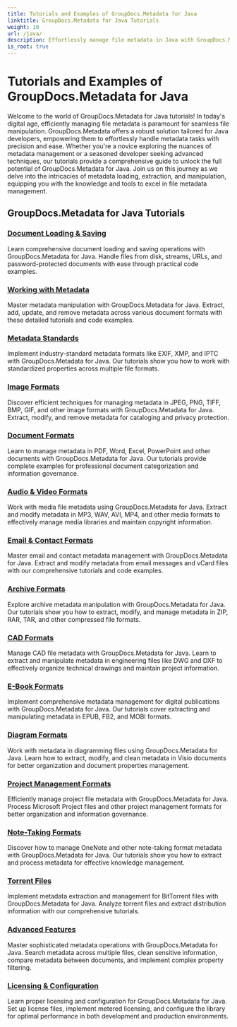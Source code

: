 ```yaml
---
title: Tutorials and Examples of GroupDocs.Metadata for Java
linktitle: GroupDocs.Metadata for Java Tutorials
weight: 10
url: /java/
description: Effortlessly manage file metadata in Java with GroupDocs.Metadata. Learn loading techniques, editing, and more for enhanced file manipulation capabilities.
is_root: true
---
```

# Tutorials and Examples of GroupDocs.Metadata for Java
Welcome to the world of GroupDocs.Metadata for Java tutorials! In today's digital age, efficiently managing file metadata is paramount for seamless file manipulation. GroupDocs.Metadata offers a robust solution tailored for Java developers, empowering them to effortlessly handle metadata tasks with precision and ease. Whether you're a novice exploring the nuances of metadata management or a seasoned developer seeking advanced techniques, our tutorials provide a comprehensive guide to unlock the full potential of GroupDocs.Metadata for Java. Join us on this journey as we delve into the intricacies of metadata loading, extraction, and manipulation, equipping you with the knowledge and tools to excel in file metadata management.


## GroupDocs.Metadata for Java Tutorials


### [Document Loading & Saving](./document-loading-saving/)
Learn comprehensive document loading and saving operations with GroupDocs.Metadata for Java. Handle files from disk, streams, URLs, and password-protected documents with ease through practical code examples.

### [Working with Metadata](./working-with-metadata/)
Master metadata manipulation with GroupDocs.Metadata for Java. Extract, add, update, and remove metadata across various document formats with these detailed tutorials and code examples.

### [Metadata Standards](./metadata-standards/)
Implement industry-standard metadata formats like EXIF, XMP, and IPTC with GroupDocs.Metadata for Java. Our tutorials show you how to work with standardized properties across multiple file formats.

### [Image Formats](./image-formats/)
Discover efficient techniques for managing metadata in JPEG, PNG, TIFF, BMP, GIF, and other image formats with GroupDocs.Metadata for Java. Extract, modify, and remove metadata for cataloging and privacy protection.

### [Document Formats](./document-formats/)
Learn to manage metadata in PDF, Word, Excel, PowerPoint and other documents with GroupDocs.Metadata for Java. Our tutorials provide complete examples for professional document categorization and information governance.

### [Audio & Video Formats](./audio-video-formats/)
Work with media file metadata using GroupDocs.Metadata for Java. Extract and modify metadata in MP3, WAV, AVI, MP4, and other media formats to effectively manage media libraries and maintain copyright information.

### [Email & Contact Formats](./email-contact-formats/)
Master email and contact metadata management with GroupDocs.Metadata for Java. Extract and modify metadata from email messages and vCard files with our comprehensive tutorials and code examples.

### [Archive Formats](./archive-formats/)
Explore archive metadata manipulation with GroupDocs.Metadata for Java. Our tutorials show you how to extract, modify, and manage metadata in ZIP, RAR, TAR, and other compressed file formats.

### [CAD Formats](./cad-formats/)
Manage CAD file metadata with GroupDocs.Metadata for Java. Learn to extract and manipulate metadata in engineering files like DWG and DXF to effectively organize technical drawings and maintain project information.

### [E-Book Formats](./e-book-formats/)
Implement comprehensive metadata management for digital publications with GroupDocs.Metadata for Java. Our tutorials cover extracting and manipulating metadata in EPUB, FB2, and MOBI formats.

### [Diagram Formats](./diagram-formats/)
Work with metadata in diagramming files using GroupDocs.Metadata for Java. Learn how to extract, modify, and clean metadata in Visio documents for better organization and document properties management.

### [Project Management Formats](./project-management-formats/)
Efficiently manage project file metadata with GroupDocs.Metadata for Java. Process Microsoft Project files and other project management formats for better organization and information governance.

### [Note-Taking Formats](./note-taking-formats/)
Discover how to manage OneNote and other note-taking format metadata with GroupDocs.Metadata for Java. Our tutorials show you how to extract and process metadata for effective knowledge management.

### [Torrent Files](./torrent-files/)
Implement metadata extraction and management for BitTorrent files with GroupDocs.Metadata for Java. Analyze torrent files and extract distribution information with our comprehensive tutorials.

### [Advanced Features](./advanced-features/)
Master sophisticated metadata operations with GroupDocs.Metadata for Java. Search metadata across multiple files, clean sensitive information, compare metadata between documents, and implement complex property filtering.

### [Licensing & Configuration](./licensing-configuration/)
Learn proper licensing and configuration for GroupDocs.Metadata for Java. Set up license files, implement metered licensing, and configure the library for optimal performance in both development and production environments.
